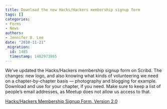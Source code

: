 ```yaml
---
title: Download the new Hacks/Hackers membership signup form
tags: []
categories:
- Forms
- News
authors:
- Jennifer 8. Lee
date: "2010-11-21"
_migration:
  id: 1485
  timestamp: 1482973865
---
```


We&#8217;ve updated the Hacks/Hackers membership signup form on Scribd. The changes: new logo, and also knowing what kinds of volunteering we need on a chapter-by-chapter basis — photography and blogging for example. Download and use for your chapter, if you need. Make sure to keep a list of people&#8217;s email addresses, as Meetup does not allow us access to that.

[Hacks/Hackers Membership Signup Form, Version 2.0][1]

 [1]: http://www.scribd.com/doc/43553729/Hacks-Hackers-Membership-Signup-Form-Version-2-0 "View Hacks/Hackers Membership Signup Form, Version 2.0 on Scribd"